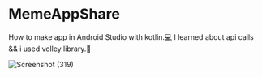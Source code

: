 # MemeAppShare
How to make app in Android Studio with kotlin.💻
I learned about api calls && i used volley library.📁

![Screenshot (319)](https://user-images.githubusercontent.com/74767290/140730743-fd7be814-4ca4-4a2c-88de-9cfb4cf945f6.png)
